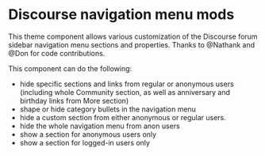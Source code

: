 # Discourse navigation menu mods
This theme component allows various customization of the Discourse forum sidebar navigation menu sections and properties. Thanks to @Nathank and @Don for code contributions. 

This component can do the following:

* hide specific sections and links from regular or anonymous users (including whole Community section, as well as anniversary and birthday links from More section)
* shape or hide category bullets in the navigation menu
* hide a custom section from either anonymous or regular users.
* hide the whole navigation menu from anon users
* show a section for anonymous users only
* show a section for logged-in users only
